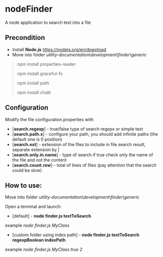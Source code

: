 # nodeFinder
A node application to search text into a file
## Precondition
- Install **Node.js** https://nodejs.org/en/download
- Move into folder *utility-documentation\development\finder\generic*
> npm install properties-reader
>
> npm install graceful-fs
>
> npm install path
>   
> npm install chalk

## Configuration
Modify the file configuration.properties with
- [**search.regexp**] - true/false type of search regepx or simple text
- [**search.path.x**] - configure your path, you should add infinite paths (the default one is 0 position)
- [**search.ext**] - extension of the files to include in file search result, separate extension by |
- [**search.only.in.name**] - type of search if true check only the name of the file and not the content
- [**search.count.row**] - total of lines of files (pay attention that the search could be slow)

## How to use:
Move into folder *utility-documentation\development\finder\generic* 

Open a terminal and launch:
- [default] -  **node finder.js textToSearch**  

example *node finder.js MyClass*
- [custom folder using index path] - **node finder.js textToSearch regexpBoolean indexPath** 

example *node finder.js MyClass true 2*
